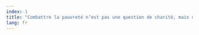 ```yaml
---
index: 1
title: "Combattre la pauvreté n’est pas une question de charité, mais de justice sociale"
lang: fr
---
```

